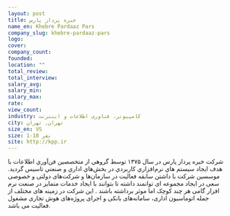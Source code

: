 ```yaml
---
layout: post
title: خبره پرداز پارس
name_en: Khebre Pardaaz Pars
company_slug: khebre-pardaaz-pars
logo: 
cover: 
company_count:
founded:
location: ""
total_review: 
total_interview: 
salary_avg: 
salary_min: 
salary_max: 
rate: 
view_count: 
industry: کامپیوتر، فناوری اطلاعات و اینترنت
city: تهران, تهران
size_en: VS
size: 1-10 نفر
site: http://kpp.ir
---
```


شركت خبره پرداز پارس در سال ۱۳۷۵ توسط گروهي از متخصصين فن‌آوري اطلاعات با هدف ايجاد سيستم هاي نرم‌افزاري كاربردي در بخش‌هاي اداري و صنعتي تاسيس گرديد. موسسین شرکت با داشتن سابقه فعالیت در سازمان‌ها و شرکت‌های دولتی و خصوصی سعی در ایجاد مجموعه ای توانمند داشته تا بتوانند با ایجاد خدمات متمایز در صنعت نرم افزار گامی هر چند کوچک اما موثر برداشته باشند . این شرکت در زمینه های مختلف از جمله اتوماسیون اداری، سامانه‌های بانکی و اجرای پروژه‌های هوش تجاری مشغول فعالیت می باشد.
